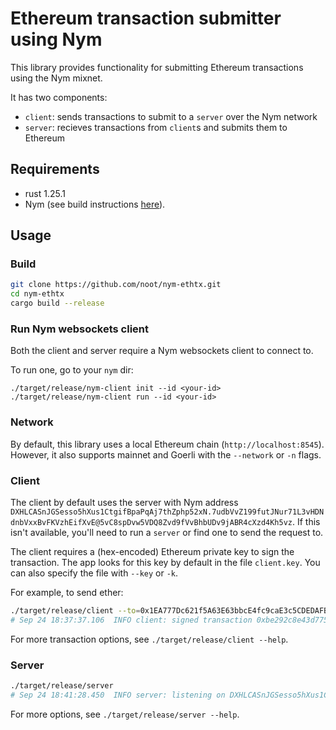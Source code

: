 # Ethereum transaction submitter using Nym

This library provides functionality for submitting Ethereum transactions using the Nym mixnet.

It has two components:
- `client`: sends transactions to submit to a `server` over the Nym network
- `server`: recieves transactions from `client`s and submits them to Ethereum

## Requirements

- rust 1.25.1
- Nym (see build instructions [here](https://nymtech.net/docs/stable/run-nym-nodes/build-nym)).

## Usage

### Build

```bash
git clone https://github.com/noot/nym-ethtx.git
cd nym-ethtx
cargo build --release
```

### Run Nym websockets client

Both the client and server require a Nym websockets client to connect to.

To run one, go to your `nym` dir:
```
./target/release/nym-client init --id <your-id>
./target/release/nym-client run --id <your-id>
```

### Network

By default, this library uses a local Ethereum chain (`http://localhost:8545`). However, it also supports mainnet and Goerli with the `--network` or `-n` flags.

### Client

The client by default uses the server with Nym address `DXHLCASnJGSesso5hXus1CtgifBpaPqAj7thZphp52xN.7udbVvZ199futJNur71L3vHDNdnbVxxBvFKVzhEifXvE@5vC8spDvw5VDQ8Zvd9fVvBhbUDv9jABR4cXzd4Kh5vz`. If this isn't available, you'll need to run a `server` or find one to send the request to.

The client requires a (hex-encoded) Ethereum private key to sign the transaction. The app looks for this key by default in the file `client.key`. You can also specify the file with `--key` or `-k`.
 
For example, to send ether:
```bash
./target/release/client --to=0x1EA777Dc621f5A63E63bbcE4fc9caE3c5CDEDAFB --value=0.1
# Sep 24 18:37:37.106  INFO client: signed transaction 0xbe292c8e43d775ef8ec58f974e6403317efdcdc0a09ed8232238dd8bea44ac10
```

For more transaction options, see `./target/release/client --help`.

### Server

```bash
./target/release/server
# Sep 24 18:41:28.450  INFO server: listening on DXHLCASnJGSesso5hXus1CtgifBpaPqAj7thZphp52xN.7udbVvZ199futJNur71L3vHDNdnbVxxBvFKVzhEifXvE@5vC8spDvw5VDQ8Zvd9fVvBhbUDv9jABR4cXzd4Kh5vz
```

For more options, see `./target/release/server --help`.
